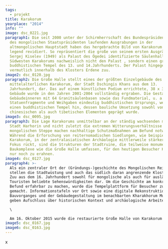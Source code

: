 ```yaml
---
tags:
  - projekt
title: Karakorum
yearplace: "2014"
info: ""
image: dsc_0221.jpg
paragraph1: Die seit 2000 unter der Schirmherrschaft des Bundespräsidenten und
  des mongolischen Staatspräsidenten laufenden Ausgrabungen in der
  altmongolischen Hauptstadt haben das hergebrachte Bild von Karakorum grund-
  legend revidiert. So repräsentiert die große von seinem ersten Ausgräber
  Sergej Kiselev (1949) als Palast des Ögedei identifizierte Säulenhalle im
  Südwesten Karakorums nachweislich nicht den Palast , sondern einen großen
  buddhistischen Tempel des 13. und 14.Jahrhunderts. Der Palast hingegen lag
  vermutlich innerhalb des Klosters Erdene zuu.
image2: dsc_0120.jpg
paragraph2: Die Große Halle stellt eines der größten Einzelgebäude des
  mittelalterlichen Karakorum, der Stadt Dschingis Khans aus dem 13.
  Jahrhundert, dar. Das auf einem künstlichen Podium errichtete, 38 x 38 m große
  Gebäude wurde in den Jahren 2001-2004 vollständig ergraben. Die Gestaltung des
  Gebäudeinneren mit 64 Granitsäulenbasen sowie das Fundmaterial, u. a.
  Statuenfragmente und Weihgaben eindeutig buddhistischen Ursprungs, weisen auf
  einen buddhistischen Tempel hin, dessen bauliche Umsetzung sowohl von
  chinesischen als auch tibetischen Elementen geprägt wurde.
image3: dsc_0095.jpg
paragraph3: Die Lage Karakorums unmittelbar an der ständig wachsenden modernen
  Stadt Harhorin und nicht zuletzt die extremen Witterungsverhältnisse in der
  mongolischen Steppe machen nachhaltige Schutzmaßnahmen am Befund notwendig.
  Während die Erforschung von reiternomadischen Siedlungen, wie beispielsweise
  Karakorum, in der zentralasiatischen Archäologie mittlerweile stärker in den
  Fokus rückt, sind die Strukturen der Stadtruine, die teilweise monumentale
  Baukomplexe wie die Große Halle umfassen, für den heutigen Besucher Karakorums
  nur noch zu erahnen.
image4: dsc_0127.jpg
paragraph4: >-
  Als ein zentraler Ort der (Gründungs-)geschichte des Mongolischen Reiches
  stellen die Stadtwüstung und auch das südlich daran angrenzende Kloster Erdene
  Zuu aus dem 16. Jahrhundert sowohl für mongolische als auch für ausländische
  Touristen beliebte Sehenswürdigkeiten dar. Um die Geschichte am konkreten
  Befund erfahrbar zu machen, wurde die Tempelplattform für Besucher zugänglich
  gemacht. Informationstafeln vor Ort sowie eine digitale Rekonstruktion des
  Bauvorganges und der Gebäudegestaltung im benachbarten Kharakhorum Museum
  geben Aufschluss über historischen Kontext und archäologische Arbeiten.\

  \

  Am 16. Oktober 2015 wurde die restaurierte Große Halle von Karakorum feierlich eröffnet!
image5: dsc_0167.jpg
image6: dsc_0163.jpg
---
```

x